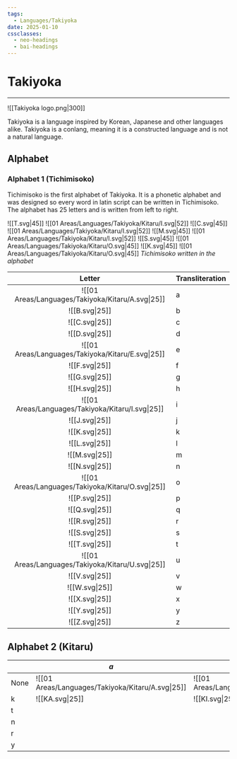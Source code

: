 ```yaml
---
tags:
  - Languages/Takiyoka
date: 2025-01-10
cssclasses:
  - neo-headings
  - bai-headings
---
```

# Takiyoka
***
![[Takiyoka logo.png|300]]

Takiyoka is a language inspired by Korean, Japanese and other languages alike. Takiyoka is a conlang, meaning it is a constructed language and is not a natural language.

## Alphabet

### Alphabet 1 (Tichimisoko)
Tichimisoko is the first alphabet of Takiyoka. It is a phonetic alphabet and was designed so every word in latin script can be written in Tichimisoko. The alphabet has 25 letters and is written from left to right.

![[T.svg|45]] ![[01 Areas/Languages/Takiyoka/Kitaru/I.svg|52]] ![[C.svg|45]] ![[01 Areas/Languages/Takiyoka/Kitaru/I.svg|52]] ![[M.svg|45]] ![[01 Areas/Languages/Takiyoka/Kitaru/I.svg|52]] ![[S.svg|45]] ![[01 Areas/Languages/Takiyoka/Kitaru/O.svg|45]] ![[K.svg|45]] ![[01 Areas/Languages/Takiyoka/Kitaru/O.svg|45]]
*Tichimisoko written in the alphabet*

|     Letter     | Transliteration |
| :------------: | --------------- |
| ![[01 Areas/Languages/Takiyoka/Kitaru/A.svg\|25]] | a               |
| ![[B.svg\|25]] | b               |
| ![[C.svg\|25]] | c               |
| ![[D.svg\|25]] | d               |
| ![[01 Areas/Languages/Takiyoka/Kitaru/E.svg\|25]] | e               |
| ![[F.svg\|25]] | f               |
| ![[G.svg\|25]] | g               |
| ![[H.svg\|25]] | h               |
| ![[01 Areas/Languages/Takiyoka/Kitaru/I.svg\|25]] | i               |
| ![[J.svg\|25]] | j               |
| ![[K.svg\|25]] | k               |
| ![[L.svg\|25]] | l               |
| ![[M.svg\|25]] | m               |
| ![[N.svg\|25]] | n               |
| ![[01 Areas/Languages/Takiyoka/Kitaru/O.svg\|25]] | o               |
| ![[P.svg\|25]] | p               |
| ![[Q.svg\|25]] | q               |
| ![[R.svg\|25]] | r               |
| ![[S.svg\|25]] | s               |
| ![[T.svg\|25]] | t               |
| ![[01 Areas/Languages/Takiyoka/Kitaru/U.svg\|25]] | u               |
| ![[V.svg\|25]] | v               |
| ![[W.svg\|25]] | w               |
| ![[X.svg\|25]] | x               |
| ![[Y.svg\|25]] | y               |
| ![[Z.svg\|25]] | z               |


## Alphabet 2 (Kitaru)
|      | _a_             | _i_             | _u_             | _e_             | _o_             |
| ---- | --------------- | --------------- | --------------- | --------------- | --------------- |
| None | ![[01 Areas/Languages/Takiyoka/Kitaru/A.svg\|25]]  | ![[01 Areas/Languages/Takiyoka/Kitaru/I.svg\|25]]  | ![[01 Areas/Languages/Takiyoka/Kitaru/U.svg\|25]]  | ![[01 Areas/Languages/Takiyoka/Kitaru/E.svg\|25]]  | ![[01 Areas/Languages/Takiyoka/Kitaru/O.svg\|25]]  |
| k    | ![[KA.svg\|25]] | ![[KI.svg\|25]] | ![[KU.svg\|25]] | ![[KE.svg\|25]] | ![[KO.svg\|25]] |
| t    |                 |                 |                 |                 |                 |
| n    |                 |                 |                 |                 |                 |
| r    |                 |                 |                 |                 |                 |
| y    |                 |                 |                 |                 |                 |
